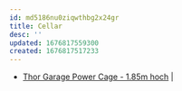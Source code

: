 ```yaml
---
id: md5186nu0ziqwthbg2x24gr
title: Cellar
desc: ''
updated: 1676817559300
created: 1676817517233
---
```


- [Thor Garage Power Cage - 1.85m hoch](https://www.strengthshop.ch/garage-cage-1-85m-hoch-strengthshop.html) | 